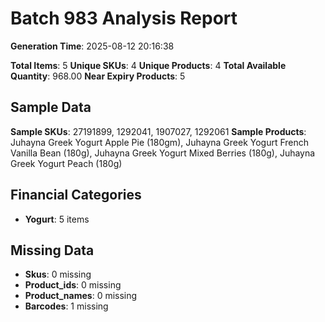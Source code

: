 # Batch 983 Analysis Report

**Generation Time**: 2025-08-12 20:16:38

**Total Items**: 5
**Unique SKUs**: 4
**Unique Products**: 4
**Total Available Quantity**: 968.00
**Near Expiry Products**: 5

## Sample Data
**Sample SKUs**: 27191899, 1292041, 1907027, 1292061
**Sample Products**: Juhayna Greek Yogurt Apple Pie (180gm), Juhayna Greek Yogurt French Vanilla Bean (180g), Juhayna Greek Yogurt Mixed Berries (180g), Juhayna Greek Yogurt Peach (180g)

## Financial Categories
- **Yogurt**: 5 items

## Missing Data
- **Skus**: 0 missing
- **Product_ids**: 0 missing
- **Product_names**: 0 missing
- **Barcodes**: 1 missing
